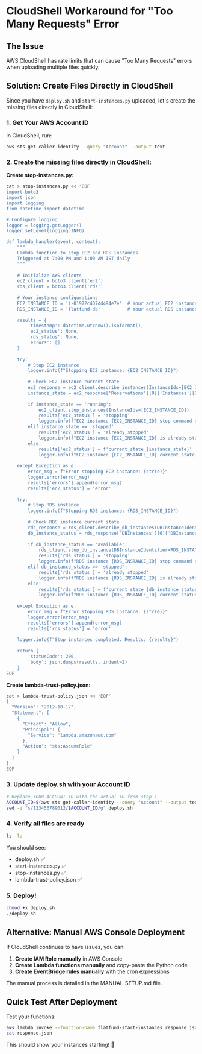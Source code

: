 # CloudShell Workaround for "Too Many Requests" Error

## The Issue
AWS CloudShell has rate limits that can cause "Too Many Requests" errors when uploading multiple files quickly.

## Solution: Create Files Directly in CloudShell

Since you have `deploy.sh` and `start-instances.py` uploaded, let's create the missing files directly in CloudShell:

### 1. Get Your AWS Account ID
In CloudShell, run:
```bash
aws sts get-caller-identity --query "Account" --output text
```

### 2. Create the missing files directly in CloudShell:

**Create stop-instances.py:**
```bash
cat > stop-instances.py << 'EOF'
import boto3
import json
import logging
from datetime import datetime

# Configure logging
logger = logging.getLogger()
logger.setLevel(logging.INFO)

def lambda_handler(event, context):
    """
    Lambda function to stop EC2 and RDS instances
    Triggered at 7:00 PM and 1:00 AM IST daily
    """
    
    # Initialize AWS clients
    ec2_client = boto3.client('ec2')
    rds_client = boto3.client('rds')
    
    # Your instance configurations
    EC2_INSTANCE_ID = 'i-01972c407dd494e7e'  # Your actual EC2 instance ID
    RDS_INSTANCE_ID = 'flatfund-db'          # Your actual RDS instance identifier (just the name, not the full endpoint)
    
    results = {
        'timestamp': datetime.utcnow().isoformat(),
        'ec2_status': None,
        'rds_status': None,
        'errors': []
    }
    
    try:
        # Stop EC2 instance
        logger.info(f"Stopping EC2 instance: {EC2_INSTANCE_ID}")
        
        # Check EC2 instance current state
        ec2_response = ec2_client.describe_instances(InstanceIds=[EC2_INSTANCE_ID])
        instance_state = ec2_response['Reservations'][0]['Instances'][0]['State']['Name']
        
        if instance_state == 'running':
            ec2_client.stop_instances(InstanceIds=[EC2_INSTANCE_ID])
            results['ec2_status'] = 'stopping'
            logger.info(f"EC2 instance {EC2_INSTANCE_ID} stop command sent")
        elif instance_state == 'stopped':
            results['ec2_status'] = 'already_stopped'
            logger.info(f"EC2 instance {EC2_INSTANCE_ID} is already stopped")
        else:
            results['ec2_status'] = f'current_state_{instance_state}'
            logger.info(f"EC2 instance {EC2_INSTANCE_ID} current state: {instance_state}")
            
    except Exception as e:
        error_msg = f"Error stopping EC2 instance: {str(e)}"
        logger.error(error_msg)
        results['errors'].append(error_msg)
        results['ec2_status'] = 'error'
    
    try:
        # Stop RDS instance
        logger.info(f"Stopping RDS instance: {RDS_INSTANCE_ID}")
        
        # Check RDS instance current state
        rds_response = rds_client.describe_db_instances(DBInstanceIdentifier=RDS_INSTANCE_ID)
        db_instance_status = rds_response['DBInstances'][0]['DBInstanceStatus']
        
        if db_instance_status == 'available':
            rds_client.stop_db_instance(DBInstanceIdentifier=RDS_INSTANCE_ID)
            results['rds_status'] = 'stopping'
            logger.info(f"RDS instance {RDS_INSTANCE_ID} stop command sent")
        elif db_instance_status == 'stopped':
            results['rds_status'] = 'already_stopped'
            logger.info(f"RDS instance {RDS_INSTANCE_ID} is already stopped")
        else:
            results['rds_status'] = f'current_state_{db_instance_status}'
            logger.info(f"RDS instance {RDS_INSTANCE_ID} current status: {db_instance_status}")
            
    except Exception as e:
        error_msg = f"Error stopping RDS instance: {str(e)}"
        logger.error(error_msg)
        results['errors'].append(error_msg)
        results['rds_status'] = 'error'
    
    logger.info(f"Stop instances completed. Results: {results}")
    
    return {
        'statusCode': 200,
        'body': json.dumps(results, indent=2)
    }
EOF
```

**Create lambda-trust-policy.json:**
```bash
cat > lambda-trust-policy.json << 'EOF'
{
  "Version": "2012-10-17",
  "Statement": [
    {
      "Effect": "Allow",
      "Principal": {
        "Service": "lambda.amazonaws.com"
      },
      "Action": "sts:AssumeRole"
    }
  ]
}
EOF
```

### 3. Update deploy.sh with your Account ID
```bash
# Replace YOUR-ACCOUNT-ID with the actual ID from step 1
ACCOUNT_ID=$(aws sts get-caller-identity --query "Account" --output text)
sed -i "s/123456789012/$ACCOUNT_ID/g" deploy.sh
```

### 4. Verify all files are ready
```bash
ls -la
```
You should see:
- deploy.sh ✅
- start-instances.py ✅
- stop-instances.py ✅
- lambda-trust-policy.json ✅

### 5. Deploy!
```bash
chmod +x deploy.sh
./deploy.sh
```

## Alternative: Manual AWS Console Deployment

If CloudShell continues to have issues, you can:

1. **Create IAM Role manually** in AWS Console
2. **Create Lambda functions manually** and copy-paste the Python code
3. **Create EventBridge rules manually** with the cron expressions

The manual process is detailed in the MANUAL-SETUP.md file.

## Quick Test After Deployment

Test your functions:
```bash
aws lambda invoke --function-name flatfund-start-instances response.json
cat response.json
```

This should show your instances starting! 🎉
